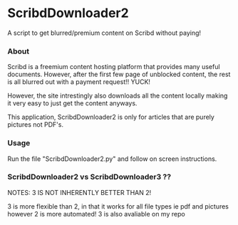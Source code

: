 # ScribdDownloader2
A script to get blurred/premium content on Scribd without paying!

### About
Scribd is a freemium content hosting platform that provides many useful documents. However, after the first few page of unblocked content, the rest is all blurred out with a payment request!! YUCK! 

However, the site intrestingly also downloads all the content locally making it very easy to just get the content anyways.

This application, ScribdDownloader2 is only for articles that are purely pictures not PDF's.

### Usage

Run the file "ScribdDownloader2.py" and follow on screen instructions.

### ScribdDownloader2 vs ScribdDownloader3 ??

NOTES: 3 IS NOT INHERENTLY BETTER THAN 2!

3 is more flexible than 2, in that it works for all file types ie pdf and pictures however 2 is more automated! 3 is also avaliable on my repo
